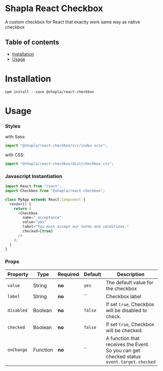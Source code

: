 # Shapla React Checkbox

A custom checkbox for React that exactly work same way as native checkbox

## Table of contents

- [Installation](#installation)
- [Usage](#usage)

# Installation

```
npm install --save @shapla/react-checkbox
```

# Usage

### Styles

with Sass:

```js
import "@shapla/react-checkbox/src/index.scss";
```

with CSS:

```js
import "@shapla/react-checkbox/dist/checkbox.css";
```

### Javascript Instantiation

```js
import React from "react";
import Checkbox from "@shapla/react-checkbox";

class MyApp extends React.Component {
  render() {
    return (
      <Checkbox
        name="_acceptance"
        value="yes"
        label="You must accept our terms and conditions."
        checked={true}
      />
    );
  }
}
```

### Props

| Property   | Type     | Required | Default | Description                                                                              |
| ---------- | -------- | -------- | ------- | ---------------------------------------------------------------------------------------- |
| `value`    | String   | **no**   | `yes`   | The default value for the checkbox                                                       |
| `label`    | String   | **no**   | ``      | Checkbox label                                                                           |
| `disabled` | Boolean  | **no**   | `false` | If set `true`, Checkbox will be disabled to check.                                       |
| `checked`  | Boolean  | **no**   | `false` | If set `true`, Checkbox will be checked.                                                 |
| `onChange` | Function | **no**   | ``      | A function that receives the Event. So you can get checked status `event.target.checked` |
